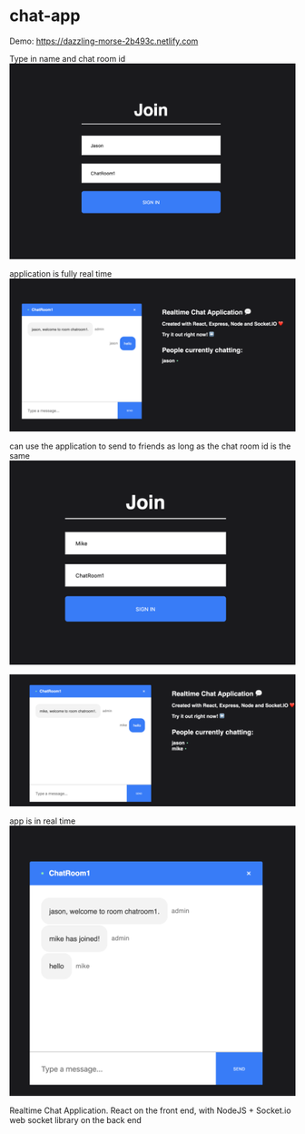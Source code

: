 # chat-app

Demo: https://dazzling-morse-2b493c.netlify.com

Type in name and chat room id
![](images/base1.png)

application is fully real time
![](images/base2.png)

can use the application to send to friends as long as the chat room id is the same
![](images/base3.png)

![](images/base4.png)

app is in real time
![](images/base5.png)

Realtime Chat Application. React on the front end, with NodeJS + Socket.io web socket library on the back end
